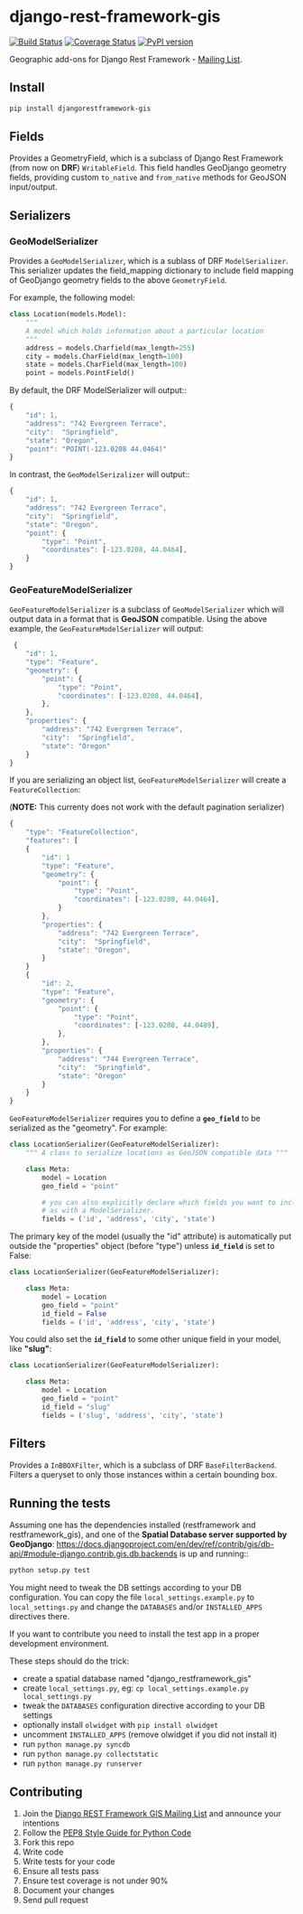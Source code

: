 django-rest-framework-gis
=========================

[![Build Status](https://travis-ci.org/djangonauts/django-rest-framework-gis.png?branch=master)](https://travis-ci.org/djangonauts/django-rest-framework-gis)
[![Coverage Status](https://coveralls.io/repos/djangonauts/django-rest-framework-gis/badge.png)](https://coveralls.io/r/djangonauts/django-rest-framework-gis)
[![PyPI version](https://badge.fury.io/py/djangorestframework-gis.png)](http://badge.fury.io/py/djangorestframework-gis)

Geographic add-ons for Django Rest Framework - [Mailing List](https://groups.google.com/forum/#!forum/django-rest-framework-gis).


Install
-------

```bash
pip install djangorestframework-gis
```


Fields
------

Provides a GeometryField, which is a subclass of Django Rest Framework (from now on **DRF**) `WritableField`.
This field handles GeoDjango geometry fields, providing custom `to_native`
and `from_native` methods for GeoJSON input/output.

Serializers
-----------

### GeoModelSerializer

Provides a `GeoModelSerializer`, which is a sublass of DRF `ModelSerializer`.
This serializer updates the field_mapping dictionary to include
field mapping of GeoDjango geometry fields to the above `GeometryField`.

For example, the following model:

```python
class Location(models.Model):
    """
    A model which holds information about a particular location
    """
    address = models.Charfield(max_length=255)
    city = models.CharField(max_length=100)
    state = models.CharField(max_length=100)
    point = models.PointField()
```

By default, the DRF ModelSerializer will output::

```javascript
{
    "id": 1,
    "address": "742 Evergreen Terrace",
    "city":  "Springfield",
    "state": "Oregon",
    "point": "POINT(-123.0208 44.0464)"
}
```

In contrast, the `GeoModelSerizalizer` will output::

```javascript
{
    "id": 1,
    "address": "742 Evergreen Terrace",
    "city":  "Springfield",
    "state": "Oregon",
    "point": {
        "type": "Point",
        "coordinates": [-123.0208, 44.0464],
    }
}
```

### GeoFeatureModelSerializer

`GeoFeatureModelSerializer` is a subclass of `GeoModelSerializer` which will output data in a format that is **GeoJSON**
compatible. Using the above example, the `GeoFeatureModelSerializer` will output:

```javascript
 {
    "id": 1,
    "type": "Feature",
    "geometry": {
        "point": {
            "type": "Point",
            "coordinates": [-123.0208, 44.0464],
        },
    },
    "properties": {
        "address": "742 Evergreen Terrace",
        "city":  "Springfield",
        "state": "Oregon"
    }
}
```

If you are serializing an object list, `GeoFeatureModelSerializer` will create a `FeatureCollection`:

(**NOTE:** This currenty does not work with the default pagination serializer)

```javascript
{
    "type": "FeatureCollection",
    "features": [
    {
        "id": 1
        "type": "Feature",
        "geometry": {
            "point": {
                "type": "Point",
                "coordinates": [-123.0208, 44.0464],
            }
        },
        "properties": {
            "address": "742 Evergreen Terrace",
            "city":  "Springfield",
            "state": "Oregon",
        }
    }
    {
        "id": 2,
        "type": "Feature",
        "geometry": {
            "point": {
                "type": "Point",
                "coordinates": [-123.0208, 44.0489],
            },
        },
        "properties": {
            "address": "744 Evergreen Terrace",
            "city":  "Springfield",
            "state": "Oregon"
        }
    }
}
```

`GeoFeatureModelSerializer` requires you to define a **`geo_field`** to be serialized as the "geometry".
For example:

```python
class LocationSerializer(GeoFeatureModelSerializer):
    """ A class to serialize locations as GeoJSON compatible data """

    class Meta:
        model = Location
        geo_field = "point"

        # you can also explicitly declare which fields you want to include
        # as with a ModelSerializer.
        fields = ('id', 'address', 'city', 'state')
```

The primary key of the model (usually the "id" attribute) is automatically put outside
the "properties" object (before "type") unless **`id_field`** is set to False:

```python
class LocationSerializer(GeoFeatureModelSerializer):

    class Meta:
        model = Location
        geo_field = "point"
        id_field = False
        fields = ('id', 'address', 'city', 'state')
```

You could also set the **`id_field`** to some other unique field in your model, like **"slug"**:

```python
class LocationSerializer(GeoFeatureModelSerializer):

    class Meta:
        model = Location
        geo_field = "point"
        id_field = "slug"
        fields = ('slug', 'address', 'city', 'state')
```

Filters
-------

Provides a `InBBOXFilter`, which is a subclass of DRF `BaseFilterBackend`.
Filters a queryset to only those instances within a certain bounding box.


Running the tests
-----------------

Assuming one has the dependencies installed (restframework and restframework_gis),
and one of the **Spatial Database server supported by GeoDjango**: https://docs.djangoproject.com/en/dev/ref/contrib/gis/db-api/#module-django.contrib.gis.db.backends is up and running::

```bash
python setup.py test
```

You might need to tweak the DB settings according to your DB configuration.
You can copy the file `local_settings.example.py` to `local_settings.py` and change
the `DATABASES` and/or `INSTALLED_APPS` directives there.

If you want to contribute you need to install the test app in a proper development environment.

These steps should do the trick:

* create a spatial database named "django_restframework_gis"
* create `local_settings.py`, eg: ``cp local_settings.example.py local_settings.py``
* tweak the `DATABASES` configuration directive according to your DB settings
* optionally install `olwidget` with `pip install olwidget`
* uncomment `INSTALLED_APPS` (remove olwidget if you did not install it)
* run `python manage.py syncdb`
* run `python manage.py collectstatic`
* run `python manage.py runserver`

Contributing
------------

1. Join the [Django REST Framework GIS Mailing List](https://groups.google.com/forum/#!forum/django-rest-framework-gis) and announce your intentions
2. Follow the [PEP8 Style Guide for Python Code](http://www.python.org/dev/peps/pep-0008/)
3. Fork this repo
4. Write code
5. Write tests for your code
6. Ensure all tests pass
7. Ensure test coverage is not under 90%
8. Document your changes
9. Send pull request